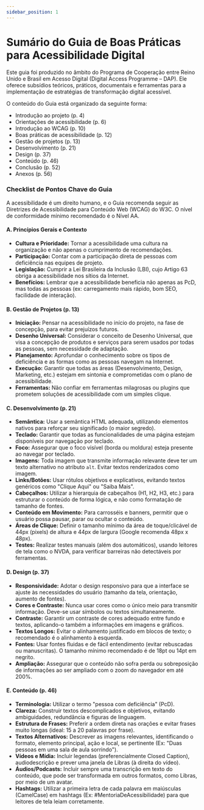 ```yaml
---
sidebar_position: 1
---
```



# **Sumário do Guia de Boas Práticas para Acessibilidade Digital**

Este guia foi produzido no âmbito do Programa de Cooperação entre Reino Unido e Brasil em Acesso Digital (Digital Access Programme – DAP). Ele oferece subsídios teóricos, práticos, documentais e ferramentas para a implementação de estratégias de transformação digital acessível.

O conteúdo do Guia está organizado da seguinte forma:

* Introdução ao projeto (p. 4)
* Orientações de acessibilidade (p. 6)
* Introdução ao WCAG (p. 10)
* Boas práticas de acessibilidade (p. 12)
* Gestão de projetos (p. 13)
* Desenvolvimento (p. 21)
* Design (p. 37)
* Conteúdo (p. 46)
* Conclusão (p. 52)
* Anexos (p. 56)

### **Checklist de Pontos Chave do Guia**

A acessibilidade é um direito humano, e o Guia recomenda seguir as Diretrizes de Acessibilidade para Conteúdo Web (WCAG) do W3C. O nível de conformidade mínimo recomendado é o Nível AA.

#### **A. Princípios Gerais e Contexto**

* **Cultura e Prioridade:** Tornar a acessibilidade uma cultura na organização e não apenas o cumprimento de recomendações.
* **Participação:** Contar com a participação direta de pessoas com deficiência nas equipes de projeto.
* **Legislação:** Cumprir a Lei Brasileira da Inclusão (LBI), cujo Artigo 63 obriga a acessibilidade nos sítios da Internet.
* **Benefícios:** Lembrar que a acessibilidade beneficia não apenas as PcD, mas todas as pessoas (ex: carregamento mais rápido, bom SEO, facilidade de interação).

#### **B. Gestão de Projetos (p. 13)**

* **Iniciação:** Pensar na acessibilidade no início do projeto, na fase de concepção, para evitar prejuízos futuros.
* **Desenho Universal:** Considerar o conceito de Desenho Universal, que visa a concepção de produtos e serviços para serem usados por todas as pessoas, sem necessidade de adaptação.
* **Planejamento:** Aprofundar o conhecimento sobre os tipos de deficiência e as formas como as pessoas navegam na Internet.
* **Execução:** Garantir que todas as áreas (Desenvolvimento, Design, Marketing, etc.) estejam em sintonia e comprometidas com o plano de acessibilidade.
* **Ferramentas:** Não confiar em ferramentas milagrosas ou plugins que prometem soluções de acessibilidade com um simples clique.

#### **C. Desenvolvimento (p. 21)**

* **Semântica:** Usar a semântica HTML adequada, utilizando elementos nativos para reforçar seu significado (o maior segredo).
* **Teclado:** Garantir que todas as funcionalidades de uma página estejam disponíveis por navegação por teclado.
* **Foco:** Assegurar que o foco visível (borda ou moldura) esteja presente ao navegar por teclado.
* **Imagens:** Toda imagem que transmite informação relevante deve ter um texto alternativo no atributo `alt`. Evitar textos renderizados como imagem.
* **Links/Botões:** Usar rótulos objetivos e explicativos, evitando textos genéricos como "Clique Aqui" ou "Saiba Mais".
* **Cabeçalhos:** Utilizar a hierarquia de cabeçalhos (H1, H2, H3, etc.) para estruturar o conteúdo de forma lógica, e não como formatação de tamanho de fontes.
* **Conteúdo em Movimento:** Para carrosséis e banners, permitir que o usuário possa pausar, parar ou ocultar o conteúdo.
* **Áreas de Clique:** Definir o tamanho mínimo da área de toque/clicável de 44px (pixels) de altura e 44px de largura (Google recomenda 48px x 48px).
* **Testes:** Realizar testes manuais (além dos automáticos), usando leitores de tela como o NVDA, para verificar barreiras não detectáveis por ferramentas.

#### **D. Design (p. 37)**

* **Responsividade:** Adotar o design responsivo para que a interface se ajuste às necessidades do usuário (tamanho da tela, orientação, aumento de fontes).
* **Cores e Contraste:** Nunca usar cores como o único meio para transmitir informação. Deve-se usar símbolos ou textos simultaneamente.
* **Contraste:** Garantir um contraste de cores adequado entre fundo e textos, aplicando-o também a informações em imagens e gráficos.
* **Textos Longos:** Evitar o alinhamento justificado em blocos de texto; o recomendado é o alinhamento à esquerda.
* **Fontes:** Usar fontes fluidas e de fácil entendimento (evitar rebuscadas ou manuscritas). O tamanho mínimo recomendado é de 18pt ou 14pt em negrito.
* **Ampliação:** Assegurar que o conteúdo não sofra perda ou sobreposição de informações ao ser ampliado com o zoom do navegador em até 200%.

#### **E. Conteúdo (p. 46)**

* **Terminologia:** Utilizar o termo "pessoa com deficiência" (PcD).
* **Clareza:** Construir textos descomplicados e objetivos, evitando ambiguidades, redundância e figuras de linguagem.
* **Estrutura de Frases:** Preferir a ordem direta nas orações e evitar frases muito longas (ideal: 15 a 20 palavras por frase).
* **Textos Alternativos:** Descrever as imagens relevantes, identificando o formato, elemento principal, ação e local, se pertinente (Ex: "Duas pessoas em uma sala de aula sorrindo").
* **Vídeos e Mídia:** Incluir legendas (preferencialmente Closed Caption), audiodescrição e prever uma janela de Libras (à direita do vídeo).
* **Áudios/Podcasts:** Incluir sempre uma transcrição em texto do conteúdo, que pode ser transformada em outros formatos, como Libras, por meio de um avatar.
* **Hashtags:** Utilizar a primeira letra de cada palavra em maiúsculas (CamelCase) em hashtags (Ex: #MentoriaDeAcessibilidade) para que leitores de tela leiam corretamente.